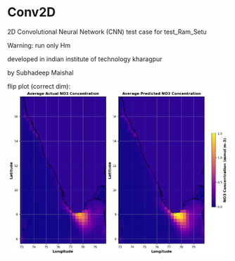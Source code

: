# Conv2D
2D Convolutional Neural Network (CNN) test case for test_Ram_Setu

 Warning: run only Hm

developed in indian institute of technology kharagpur

by Subhadeep Maishal


flip plot (correct dim):
![Figure](https://github.com/subhadeep-maishal/Conv2D/blob/main/convo2d_x.png) 

